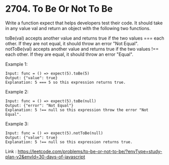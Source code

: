 
# 2704. To Be Or Not To Be
Write a function expect that helps developers test their code. It should take in any value val and return an object with the following two functions.

toBe(val) accepts another value and returns true if the two values === each other. If they are not equal, it should throw an error "Not Equal".
notToBe(val) accepts another value and returns true if the two values !== each other. If they are equal, it should throw an error "Equal".
 

Example 1:
```
Input: func = () => expect(5).toBe(5)
Output: {"value": true}
Explanation: 5 === 5 so this expression returns true.
```
Example 2:
```
Input: func = () => expect(5).toBe(null)
Output: {"error": "Not Equal"}
Explanation: 5 !== null so this expression throw the error "Not Equal".
```
Example 3:
```
Input: func = () => expect(5).notToBe(null)
Output: {"value": true}
Explanation: 5 !== null so this expression returns true.
```


Link : 
https://leetcode.com/problems/to-be-or-not-to-be/?envType=study-plan-v2&envId=30-days-of-javascript
